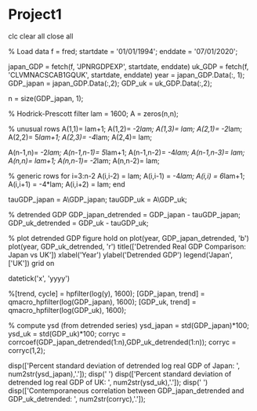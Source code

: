 # Project1

clc
clear all
close all

% Load data
f = fred;
startdate = '01/01/1994';
enddate = '07/01/2020';

japan_GDP = fetch(f, 'JPNRGDPEXP', startdate, enddate)
uk_GDP = fetch(f, 'CLVMNACSCAB1GQUK', startdate, enddate)
year = japan_GDP.Data(:, 1);
GDP_japan = japan_GDP.Data(:,2);
GDP_uk = uk_GDP.Data(:,2);

n = size(GDP_japan, 1);

% Hodrick-Prescott filter
lam = 1600;
A = zeros(n,n);

% unusual rows
A(1,1)= lam+1; A(1,2)= -2*lam; A(1,3)= lam;
A(2,1)= -2*lam; A(2,2)= 5*lam+1; A(2,3)= -4*lam; A(2,4)= lam;

A(n-1,n)= -2*lam; A(n-1,n-1)= 5*lam+1; A(n-1,n-2)= -4*lam; A(n-1,n-3)= lam;
A(n,n)= lam+1; A(n,n-1)= -2*lam; A(n,n-2)= lam;

% generic rows
for i=3:n-2
    A(i,i-2) = lam; A(i,i-1) = -4*lam; A(i,i) = 6*lam+1;
    A(i,i+1) = -4*lam; A(i,i+2) = lam;
end



tauGDP_japan = A\GDP_japan;
tauGDP_uk = A\GDP_uk;



% detrended GDP
GDP_japan_detrended = GDP_japan - tauGDP_japan;
GDP_uk_detrended = GDP_uk - tauGDP_uk;

% plot detrended GDP
figure
hold on
plot(year, GDP_japan_detrended, 'b')
plot(year, GDP_uk_detrended, 'r')
title(['Detrended Real GDP Comparison: Japan vs UK'])
xlabel('Year')
ylabel('Detrended GDP')
legend('Japan', ['UK'])
grid on

datetick('x', 'yyyy')


%[trend, cycle] = hpfilter(log(y), 1600);
[GDP_japan, trend] = qmacro_hpfilter(log(GDP_japan), 1600);
[GDP_uk, trend] = qmacro_hpfilter(log(GDP_uk), 1600);


% compute ysd (from detrended series)
ysd_japan = std(GDP_japan)*100;
ysd_uk = std(GDP_uk)*100;
corryc = corrcoef(GDP_japan_detrended(1:n),GDP_uk_detrended(1:n)); corryc = corryc(1,2);


disp(['Percent standard deviation of detrended log real GDP of Japan: ', num2str(ysd_japan),'.']); disp(' ')
disp(['Percent standard deviation of detrended log real GDP of UK: ', num2str(ysd_uk),'.']); disp(' ')
disp(['Contemporaneous correlation between GDP_japan_detrended and GDP_uk_detrended: ', num2str(corryc),'.']);

